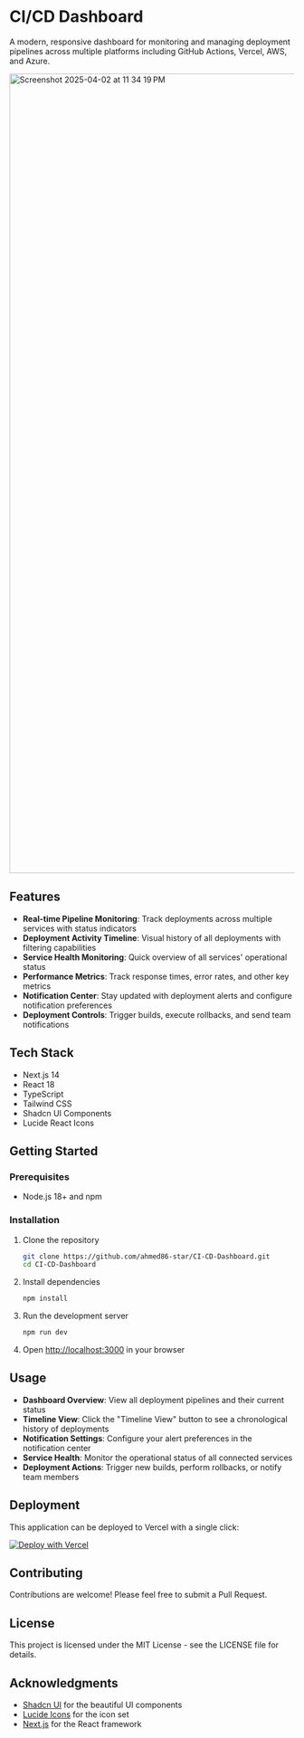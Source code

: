 # CI/CD Dashboard

A modern, responsive dashboard for monitoring and managing deployment pipelines across multiple platforms including GitHub Actions, Vercel, AWS, and Azure.

<img width="1414" alt="Screenshot 2025-04-02 at 11 34 19 PM" src="https://github.com/user-attachments/assets/0a932c73-ff7e-4f40-98e7-20b18031f392" />


## Features

- **Real-time Pipeline Monitoring**: Track deployments across multiple services with status indicators
- **Deployment Activity Timeline**: Visual history of all deployments with filtering capabilities
- **Service Health Monitoring**: Quick overview of all services' operational status
- **Performance Metrics**: Track response times, error rates, and other key metrics
- **Notification Center**: Stay updated with deployment alerts and configure notification preferences
- **Deployment Controls**: Trigger builds, execute rollbacks, and send team notifications

## Tech Stack

- Next.js 14
- React 18
- TypeScript
- Tailwind CSS
- Shadcn UI Components
- Lucide React Icons

## Getting Started

### Prerequisites

- Node.js 18+ and npm

### Installation

1. Clone the repository
   ```bash
   git clone https://github.com/ahmed86-star/CI-CD-Dashboard.git
   cd CI-CD-Dashboard
   ```

2. Install dependencies
   ```bash
   npm install
   ```

3. Run the development server
   ```bash
   npm run dev
   ```

4. Open [http://localhost:3000](http://localhost:3000) in your browser

## Usage

- **Dashboard Overview**: View all deployment pipelines and their current status
- **Timeline View**: Click the "Timeline View" button to see a chronological history of deployments
- **Notification Settings**: Configure your alert preferences in the notification center
- **Service Health**: Monitor the operational status of all connected services
- **Deployment Actions**: Trigger new builds, perform rollbacks, or notify team members

## Deployment

This application can be deployed to Vercel with a single click:

[![Deploy with Vercel](https://vercel.com/button)](https://vercel.com/new/clone?repository-url=https%3A%2F%2Fgithub.com%2Fahmed86-star%2FCI-CD-Dashboard)

## Contributing

Contributions are welcome! Please feel free to submit a Pull Request.

## License

This project is licensed under the MIT License - see the LICENSE file for details.

## Acknowledgments

- [Shadcn UI](https://ui.shadcn.com/) for the beautiful UI components
- [Lucide Icons](https://lucide.dev/) for the icon set
- [Next.js](https://nextjs.org/) for the React framework
